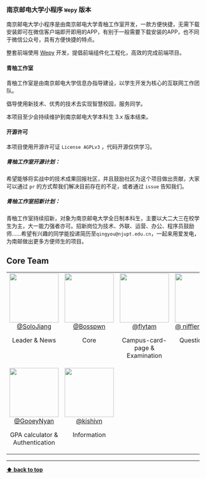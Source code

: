 ### 南京邮电大学小程序 `Wepy` 版本

南京邮电大学小程序是由南京邮电大学青柚工作室开发，一款方便快捷，无需下载安装即可在微信客户端即开即用的APP，有别于一般需要下载安装的APP，也不同于微信公众号，具有方便快捷的特点。

整套前端使用 [Wepy](https://github.com/tencent/wepy) 开发，提倡前端组件化工程化，高效的完成前端项目。

#### 青柚工作室

青柚工作室是由南京邮电大学信息办指导建设，以学生开发为核心的互联网工作团队。

倡导使用新技术、优秀的技术去实现智慧校园，服务同学。

本项目至少会持续维护到南京邮电大学本科生 3.x 版本结束。

#### 开源许可
本项目使用开源许可证 `License AGPLv3` ，代码开源仅供学习。

##### 青柚工作室开源计划：
希望能够将实战中的技术成果回报社区，并且鼓励社区为这个项目做出贡献，大家可以通过 `pr` 的方式帮我们解决目前存在的不足，或者通过 `issue` 告知我们。

##### 青柚工作室招新计划：
青柚工作室持续招新，对象为南京邮电大学全日制本科生，主要以大二大三在校学生为主，大一能力强者亦可。招新岗位为技术、外联、运营、办公、程序员鼓励师......希望有兴趣的同学能投递简历至`qingyou@njupt.edu.cn`，一起来用爱发电，为南邮做出更多方便师生的项目。
## Core Team

<table>
  <tbody>
    <tr>
      <td align="center" valign="top">
        <img width="128" height="128" src="https://github.com/solojiang.png?s=128">
        <br>
        <a href="https://github.com/solojiang">@SoloJiang</a>
        <p>Leader & News</p>
      </td>
      <td align="center" valign="top">
        <img width="128" height="128" src="https://github.com/Bosspwn.png?s=128">
        <br>
        <a href="https://github.com/Bosspwn">@Bosspwn</a>
        <p>Core</p>
      </td>
      <td align="center" valign="top">
        <img width="128" height="128" src="https://github.com/flytam.png?s=128">
        <br>
        <a href="https://github.com/flytam">@flytam</a>
        <p>Campus-card-page & Examination</p>
      </td>
      <td align="center" valign="top">
        <img width="128" height="128" src="https://github.com/niffler-bkkkkk.png?s=128">
        <br>
        <a href="https://github.com/
niffler-bkkkkk">@
niffler-bkkkkk</a>
        <p>Questionnaire</p>
      </td>
      <td align="center" valign="top">
        <img width="128" height="128" src="https://github.com/UZIhuhuhu.png?s=128">
        <br>
        <a href="https://github.com/UZIhuhuhu">@UZIhuhuhu</a>
        <p>Association</p>
      </td>
     </tr>
     <tr>
      <td align="center" valign="top">
        <img width="128" height="128" src="https://github.com/GooeyNyan.png?s=128">
        <br>
        <a href="https://github.com/GooeyNyan">@GooeyNyan</a>
        <p>GPA calculator & Authentication</p>
      </td>
      <td align="center" valign="top">
        <img width="128" height="128" src="https://github.com/kishivn.png?s=128">
        <br>
        <a href="https://github.com/kishivn">@kishivn</a>
        <p>Information</p>
      </td>
     </tr>
  </tbody>
</table>

---
**[⬆ back to top](#top)**
